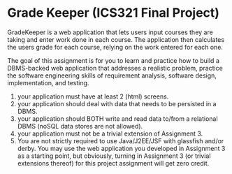 # Grade Keeper (ICS321 Final Project)

GradeKeeper is a web application that lets users input courses they are taking and enter work done in each course.  The application then calculates the users grade for each course, relying on the work entered for each one.

The goal of this assignment is for you to learn and practice how to build a DBMS-backed web application that addresses a realistic problem, practice the software engineering skills of requirement analysis, software design, implementation, and testing.

1. your application must have at least 2 (html) screens.
2. your application should deal with data that needs to be persisted in a DBMS.
3. your application should BOTH write and read data to/from a relational DBMS (noSQL data stores are not allowed).
4. your application must not be a trivial extension of Assignment 3.
5. You are not strictly required to use Java/J2EE/JSF with glassfish and/or derby. You may use the web application you developed in Assignment 3 as a starting point, but obviously, turning in Assignment 3 (or trivial extensions thereof) for this project assignment will get zero credit.
